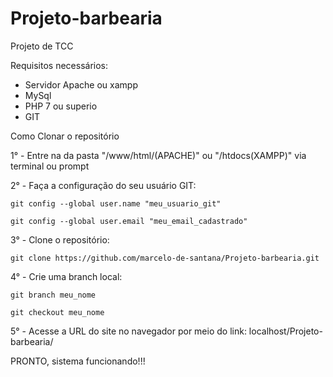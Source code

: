 # Projeto-barbearia
Projeto de TCC

Requisitos necessários:
- Servidor Apache ou xampp
- MySql
- PHP 7 ou superio
- GIT

Como Clonar o repositório

1° - Entre na da pasta "/www/html/(APACHE)" ou "/htdocs(XAMPP)" via terminal ou prompt

2° - Faça a configuração do seu usuário GIT:

    git config --global user.name "meu_usuario_git"
  
    git config --global user.email "meu_email_cadastrado"
  
3° - Clone o repositório:
  
    git clone https://github.com/marcelo-de-santana/Projeto-barbearia.git

4° - Crie uma branch local:
  
    git branch meu_nome
  
    git checkout meu_nome

5° - Acesse a URL do site no navegador por meio do link: localhost/Projeto-barbearia/


PRONTO, sistema funcionando!!!
